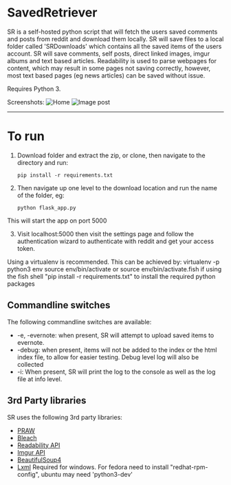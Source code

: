 # SavedRetriever #

SR is a self-hosted python script that will fetch the users saved comments and posts from reddit and download them locally. SR will save files to a local folder called 'SRDownloads' which contains all the saved items of the users account. SR will save comments, self posts, direct linked images, imgur albums and text based articles. Readability is used to parse webpages for content, which may result in some pages not saving correctly, however, most text based pages (eg news articles) can be saved without issue.

Requires Python 3.

Screenshots:
![Home](http://i.imgur.com/N8AtGFO.png)
![Image post](http://i.imgur.com/KTjiGkH.png)

----------

To run
======

 1. Download folder and extract the zip, or clone, then navigate to the directory and run:

	 `pip install -r requirements.txt`

 2. Then navigate up one level to the download location and run the name of the folder, eg:

	 `python flask_app.py`

 This will start the app on port 5000
 
 3. Visit localhost:5000 then visit the settings page and follow the authentication wizard to authenticate with reddit and get your access token.

Using a virtualenv is recommended. This can be achieved by:
 virtualenv -p python3 env
 source env/bin/activate or source env/bin/activate.fish if using the fish shell
 "pip install -r requirements.txt" to install the required python packages

## Commandline switches ##
The following commandline switches are available:

- -e, -evernote: when present, SR will attempt to upload saved items to evernote.
- -debug: when present, items will not be added to the index or the html index file, to allow for easier testing. Debug level log will also be collected
- -i: When present, SR will print the log to the console as well as the log file at info level.

## 3rd Party libraries ##
SR uses the following 3rd party libraries:

 - [PRAW](https://github.com/praw-dev/praw/tree/v3.0.0)
 - [Bleach](https://github.com/jsocol/bleach)
 - [Readability API](https://github.com/arc90/python-readability-api)
 - [Imgur API](https://github.com/Imgur/imgurpython)
 - [BeautifulSoup4](http://www.crummy.com/software/BeautifulSoup/bs4/doc/)
 - [Lxml](http://www.lfd.uci.edu/~gohlke/pythonlibs/#lxml) Required for windows. For fedora need to install "redhat-rpm-config", ubuntu may need 'python3-dev'
